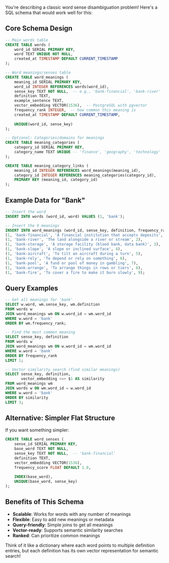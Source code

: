 You're describing a classic word sense disambiguation problem! Here's a SQL schema that would work well for this:

## Core Schema Design

```sql
-- Main words table
CREATE TABLE words (
    word_id SERIAL PRIMARY KEY,
    word TEXT UNIQUE NOT NULL,
    created_at TIMESTAMP DEFAULT CURRENT_TIMESTAMP
);

-- Word meanings/senses table
CREATE TABLE word_meanings (
    meaning_id SERIAL PRIMARY KEY,
    word_id INTEGER REFERENCES words(word_id),
    sense_key TEXT NOT NULL,  -- e.g., 'bank-financial', 'bank-river'
    definition TEXT,
    example_sentence TEXT,
    vector_embedding VECTOR(1536),  -- PostgreSQL with pgvector
    frequency_rank INTEGER,  -- how common this meaning is
    created_at TIMESTAMP DEFAULT CURRENT_TIMESTAMP,
    
    UNIQUE(word_id, sense_key)
);

-- Optional: Categories/domains for meanings
CREATE TABLE meaning_categories (
    category_id SERIAL PRIMARY KEY,
    category_name TEXT UNIQUE -- 'finance', 'geography', 'technology'
);

CREATE TABLE meaning_category_links (
    meaning_id INTEGER REFERENCES word_meanings(meaning_id),
    category_id INTEGER REFERENCES meaning_categories(category_id),
    PRIMARY KEY (meaning_id, category_id)
);
```

## Example Data for "Bank"

```sql
-- Insert the word
INSERT INTO words (word_id, word) VALUES (1, 'bank');

-- Insert the 9 meanings
INSERT INTO word_meanings (word_id, sense_key, definition, frequency_rank) VALUES
(1, 'bank-financial', 'A financial institution that accepts deposits', 1),
(1, 'bank-river', 'The land alongside a river or stream', 2),
(1, 'bank-storage', 'A storage facility (blood bank, data bank)', 3),
(1, 'bank-slope', 'A slope or inclined surface', 4),
(1, 'bank-aircraft', 'To tilt an aircraft during a turn', 5),
(1, 'bank-rely', 'To depend or rely on something', 6),
(1, 'bank-pool', 'A fund or pool of money in gambling', 7),
(1, 'bank-arrange', 'To arrange things in rows or tiers', 8),
(1, 'bank-fire', 'To cover a fire to make it burn slowly', 9);
```

## Query Examples

```sql
-- Get all meanings for 'bank'
SELECT w.word, wm.sense_key, wm.definition 
FROM words w 
JOIN word_meanings wm ON w.word_id = wm.word_id 
WHERE w.word = 'bank'
ORDER BY wm.frequency_rank;

-- Find the most common meaning
SELECT sense_key, definition 
FROM words w 
JOIN word_meanings wm ON w.word_id = wm.word_id 
WHERE w.word = 'bank' 
ORDER BY frequency_rank 
LIMIT 1;

-- Vector similarity search (find similar meanings)
SELECT sense_key, definition,
       vector_embedding <=> $1 AS similarity
FROM word_meanings wm
JOIN words w ON wm.word_id = w.word_id
WHERE w.word = 'bank'
ORDER BY similarity
LIMIT 3;
```

## Alternative: Simpler Flat Structure

If you want something simpler:

```sql
CREATE TABLE word_senses (
    sense_id SERIAL PRIMARY KEY,
    base_word TEXT NOT NULL,
    sense_key TEXT NOT NULL,  -- 'bank-financial'
    definition TEXT,
    vector_embedding VECTOR(1536),
    frequency_score FLOAT DEFAULT 1.0,
    
    INDEX(base_word),
    UNIQUE(base_word, sense_key)
);
```

## Benefits of This Schema

- **Scalable**: Works for words with any number of meanings
- **Flexible**: Easy to add new meanings or metadata
- **Query-friendly**: Simple joins to get all meanings
- **Vector-ready**: Supports semantic similarity searches
- **Ranked**: Can prioritize common meanings

Think of it like a dictionary where each word points to multiple definition entries, but each definition has its own vector representation for semantic search!

